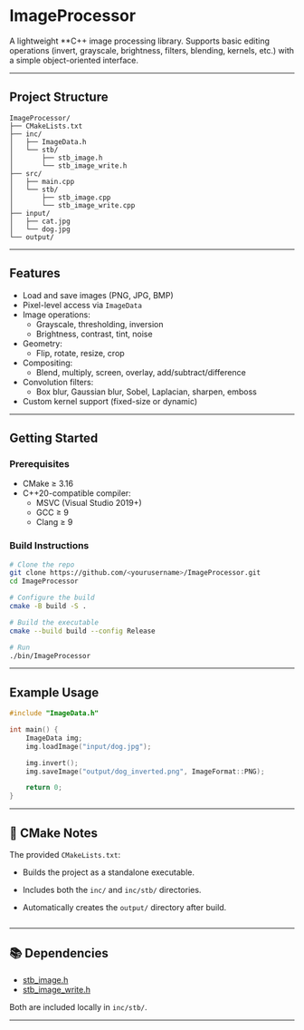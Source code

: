# ImageProcessor

A lightweight **C++ image processing library. Supports basic editing operations (invert, grayscale, brightness, filters, blending, kernels, etc.) with a simple object-oriented interface.

---

## Project Structure

```
ImageProcessor/
├── CMakeLists.txt
├── inc/
│   ├── ImageData.h
│   └── stb/
│       ├── stb_image.h
│       └── stb_image_write.h
├── src/
│   ├── main.cpp
│   └── stb/
│       ├── stb_image.cpp
│       └── stb_image_write.cpp
├── input/
│   ├── cat.jpg
│   └── dog.jpg
└── output/
```

---

## Features

- Load and save images (PNG, JPG, BMP)
- Pixel-level access via `ImageData`
- Image operations:
  - Grayscale, thresholding, inversion
  - Brightness, contrast, tint, noise
- Geometry:
  - Flip, rotate, resize, crop
- Compositing:
  - Blend, multiply, screen, overlay, add/subtract/difference
- Convolution filters:
  - Box blur, Gaussian blur, Sobel, Laplacian, sharpen, emboss
- Custom kernel support (fixed-size or dynamic)

---

## Getting Started

### Prerequisites
- CMake ≥ 3.16  
- C++20-compatible compiler:
  - MSVC (Visual Studio 2019+)
  - GCC ≥ 9
  - Clang ≥ 9

### Build Instructions

```bash
# Clone the repo
git clone https://github.com/<yourusername>/ImageProcessor.git
cd ImageProcessor

# Configure the build
cmake -B build -S .

# Build the executable
cmake --build build --config Release

# Run
./bin/ImageProcessor
```

---

## Example Usage

```cpp
#include "ImageData.h"

int main() {
    ImageData img;
    img.loadImage("input/dog.jpg");

    img.invert();
    img.saveImage("output/dog_inverted.png", ImageFormat::PNG);

    return 0;
}
```

---

## 🧰 CMake Notes

The provided `CMakeLists.txt`:
- Builds the project as a standalone executable.
- Includes both the `inc/` and `inc/stb/` directories.
- Automatically creates the `output/` directory after build.

  ```

---

## 📚 Dependencies

- [stb_image.h](https://github.com/nothings/stb/blob/master/stb_image.h)  
- [stb_image_write.h](https://github.com/nothings/stb/blob/master/stb_image_write.h)

Both are included locally in `inc/stb/`.

---
